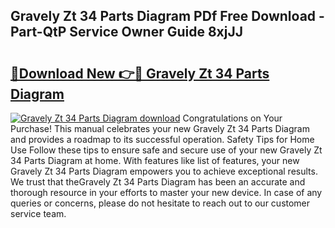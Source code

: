 ## Gravely Zt 34 Parts Diagram PDf Free Download - Part-QtP Service Owner Guide 8xjJJ

# <h2><a href="http://dftj75r.blite.top/?on=Gravely+Zt+34+Parts+Diagram">🔗Download New 👉🔴 Gravely Zt 34 Parts Diagram</a></h2>

[![Gravely Zt 34 Parts Diagram download](https://i.imgur.com/lujVjoI.png)](http://dftj75r.blite.top/?on=Gravely+Zt+34+Parts+Diagram)
Congratulations on Your Purchase! This manual celebrates your new Gravely Zt 34 Parts Diagram and provides a roadmap to its successful operation. Safety Tips for Home Use Follow these tips to ensure safe and secure use of your new Gravely Zt 34 Parts Diagram at home. With features like list of features, your new Gravely Zt 34 Parts Diagram empowers you to achieve exceptional results. We trust that theGravely Zt 34 Parts Diagram has been an accurate and thorough resource in your efforts to master your new device. In case of any queries or concerns, please do not hesitate to reach out to our customer service team.
